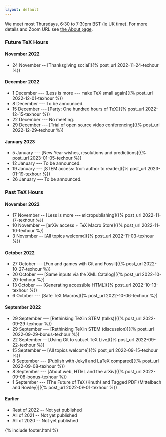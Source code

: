 ```yaml
---
layout: default
---
```


We meet most Thursdays, 6:30 to 7:30pm BST (ie UK time). For more details and Zoom URL see [the About page](about).

### Future TeX Hours

#### November 2022
- 24 November -- [Thanksgiving social]({% post_url 2022-11-24-texhour %})


#### December 2022

- 1 December --- [Less is more --- make TeX small again]({% post_url 2022-12-01-texhour %})
- 8 December --- To be announced.
- 15 December --- [Party: One hundred hours of TeX]({% post_url 2022-12-15-texhour %})
- 22 December --- No meeting.
- 29 December --- [Trial of open source video conferencing]({% post_url 2022-12-29-texhour %})

#### January 2023

- 5 January --- [New Year wishes, resolutions and predictions]({% post_url 2023-01-05-texhour %})
- 12 January --- To be announced.
- 19 January --- [STEM access: from author to reader]({% post_url 2023-01-19-texhour %})
- 26 January --- To be announced.


### Past TeX Hours

#### November 2022

- 17 November -- [Less is more --- micropublishing]({% post_url 2022-11-17-texhour %})
- 10 November -- [arXiv access + TeX Macro Store]({% post_url 2022-11-10-texhour %})
- 3 November -- [All topics welcome]({% post_url 2022-11-03-texhour %})

#### October 2022
- 27 October --- [Fun and games with Git and Fossil]({% post_url 2022-10-27-texhour %})
- 20 October --- [Same inputs via the XML Catalog]({% post_url 2022-10-20-texhour %})
- 13 October --- [Generating accessible HTML]({% post_url 2022-10-13-texhour %})
- 6 October --- [Safe TeX Macros]({% post_url 2022-10-06-texhour %})

#### September 2022
- 29 September --- [Rethinking TeX in STEM (talks)]({% post_url 2022-09-29-texhour %})
- 29 September --- [Rethinking TeX in STEM (discussion)]({% post_url 2022-09-29-bonus-texhour %})
- 22 September -- [Using Git to subset TeX Live]({% post_url 2022-09-22-texhour %})
- 15 September -- [All topics welcome]({% post_url 2022-09-15-texhour %})
- 8 September --- [Publish with Jekyll and LaTeX compared]({% post_url 2022-09-08-texhour %})
- 8 September --- [About web, HTML and the arXiv]({% post_url 2022-09-08-bonus-texhour %})
- 1 September --- [The Future of TeX (Knuth) and Tagged PDF (Mittelbach and Rowley)]({% post_url 2022-09-01-texhour %})

#### Earlier
- Rest of 2022 -- Not yet published
- All of 2021 -- Not yet published
- All of 2020 -- Not yet published

{% include footer.html %}
